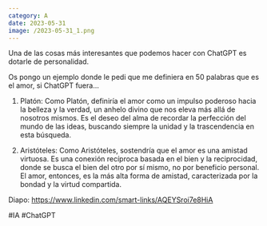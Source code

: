 ```yaml
--- 
category: A 
date: 2023-05-31 
image: /2023-05-31_1.png 
--- 
```


Una de las cosas más interesantes que podemos hacer con ChatGPT es dotarle de personalidad. 

Os pongo un ejemplo donde le pedi que me definiera en 50 palabras que es el amor, si ChatGPT fuera...

1) Platón: Como Platón, definiría el amor como un impulso poderoso hacia la belleza y la verdad, un anhelo divino que nos eleva más allá de nosotros mismos. Es el deseo del alma de recordar la perfección del mundo de las ideas, buscando siempre la unidad y la trascendencia en esta búsqueda.

2) Aristóteles: Como Aristóteles, sostendría que el amor es una amistad virtuosa. Es una conexión recíproca basada en el bien y la reciprocidad, donde se busca el bien del otro por sí mismo, no por beneficio personal. El amor, entonces, es la más alta forma de amistad, caracterizada por la bondad y la virtud compartida.

Diapo: https://www.linkedin.com/smart-links/AQEYSroi7e8HiA

#IA #ChatGPT
